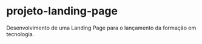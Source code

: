 # projeto-landing-page
Desenvolvimento de uma Landing Page para o lançamento da formação em tecnologia.
